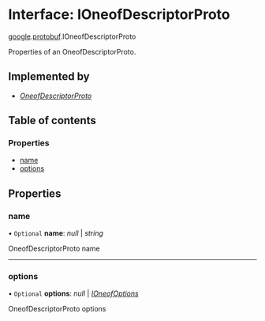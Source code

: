 # Interface: IOneofDescriptorProto

[google](../modules/proto.google.md).[protobuf](../modules/proto.google.protobuf.md).IOneofDescriptorProto

Properties of an OneofDescriptorProto.

## Implemented by

* [*OneofDescriptorProto*](../classes/proto.google.protobuf.oneofdescriptorproto.md)

## Table of contents

### Properties

- [name](proto.google.protobuf.ioneofdescriptorproto.md#name)
- [options](proto.google.protobuf.ioneofdescriptorproto.md#options)

## Properties

### name

• `Optional` **name**: *null* \| *string*

OneofDescriptorProto name

___

### options

• `Optional` **options**: *null* \| [*IOneofOptions*](proto.google.protobuf.ioneofoptions.md)

OneofDescriptorProto options
